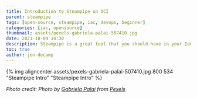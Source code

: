 ```yaml
---
title: Introduction to Steampipe on OCI
parent: steampipe
tags: [open-source, steampipe, iac, devops, beginner]
categories: [iac, opensource]
thumbnail: assets/pexels-gabriela-palai-507410.jpg
date: 2021-10-04 14:30
description: Steampipe is a great tool that you should have in your IaC toolbox.  Learn about how to use it with OCI here!
toc: true
author: jon-decamp
---
```


{% img aligncenter assets/pexels-gabriela-palai-507410.jpg 800 534 "Steampipe Intro" "Steampipe Intro" %}



*Photo credit: Photo by [Gabriela Palai](https://www.pexels.com/@gabriela-palai-129458?utm_content=attributionCopyText&utm_medium=referral&utm_source=pexels) from [Pexels](https://www.pexels.com/photo/train-with-smoke-507410/?utm_content=attributionCopyText&utm_medium=referral&utm_source=pexels)*